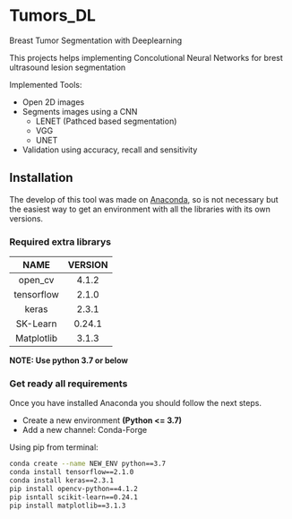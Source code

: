 # Tumors_DL
Breast Tumor Segmentation with Deeplearning

This projects helps implementing Concolutional Neural Networks for brest ultrasound lesion segmentation

Implemented Tools:

- Open 2D images
- Segments images using a CNN
    - LENET (Pathced based segmentation)
    - VGG
    - UNET
- Validation using accuracy, recall and sensitivity

## Installation

The develop of this tool was made on [Anaconda](https://www.anaconda.com), so is not necessary but the easiest way to get an environment with all the libraries with its own versions.

### Required extra librarys

|NAME|VERSION|
|:---:|:---:|
|open_cv|4.1.2|
|tensorflow|2.1.0|
|keras|2.3.1|
|SK-Learn|0.24.1|
|Matplotlib|3.1.3|

__NOTE: Use python 3.7 or below__

### Get ready all requirements

Once you have installed Anaconda you should follow the next steps.

- Create a new environment __(Python <= 3.7)__
- Add a new channel: Conda-Forge

Using pip from terminal:

~~~bash
conda create --name NEW_ENV python==3.7
conda install tensorflow==2.1.0
conda install keras==2.3.1
pip install opencv-python==4.1.2
pip isntall scikit-learn==0.24.1
pip install matplotlib==3.1.3
~~~




